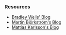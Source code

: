 ### Resources

* [Bradley Wells' Blog](https://wellsb.com/csharp/aspnet/create-blog-csharp-statiq/)
* [Martin Björkström's Blog](https://martinbjorkstrom.com/posts/2020-04-20-i-ported-my-blog-to-statiq)
* [Mattias Karlsson's Blog](https://devlead.medium.com/blog-migrated-to-statiq-960da1a2504b)